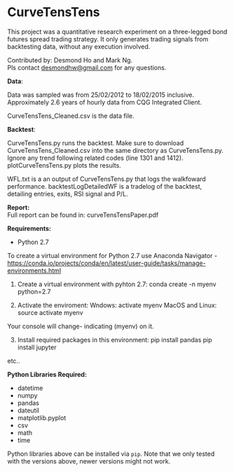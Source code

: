 # CurveTensTens

This project was a quantitative research experiment on a three-legged bond futures spread trading strategy. It only generates trading signals from backtesting data, without any execution involved. 

Contributed by: Desmond Ho and Mark Ng.<br>
Pls contact desmondhw@gmail.com for any questions.

**Data**:<br>

Data was sampled was from 25/02/2012 to 18/02/2015 inclusive. Approximately 2.6 years of hourly data from CQG Integrated Client.

CurveTensTens_Cleaned.csv is the data file.

**Backtest**:<br>

CurveTensTens.py runs the backtest. Make sure to download CurveTensTens_Cleaned.csv into the same directory as CurveTensTens.py.
Ignore any trend following related codes (line 1301 and 1412).<br>
plotCurveTensTens.py plots the results.

WFL.txt is a an output of CurveTensTens.py that logs the walkfoward performance.
backtestLogDetailedWF is a tradelog of the backtest, detailing entries, exits, RSI signal and P/L.

**Report:**<br>
Full report can be found in: curveTensTensPaper.pdf

**Requirements:** <br>

* Python 2.7 <br>

To create a virtual environment for Python 2.7 use Anaconda Navigator - https://conda.io/projects/conda/en/latest/user-guide/tasks/manage-environments.html<br>

1. Create a virtual environment with pyhton 2.7:
conda create -n myenv python=2.7<br>

2. Activate the enviroment:
Wndows: activate myenv
MacOS and Linux: source activate myenv<br>

Your console will change- indicating (myenv) on it.<br>

3. Install required packages in this environment:
pip install pandas
pip install jupyter<br>

etc..

**Python Libraries Required:**<br>

* datetime<br>
* numpy<br>
* pandas<br>
* dateutil<br>
* matplotlib.pyplot<br>
* csv<br>
* math<br>
* time<br>

Python libraries above can be installed via `pip`. Note that we only tested with the versions above, newer versions might not work.
